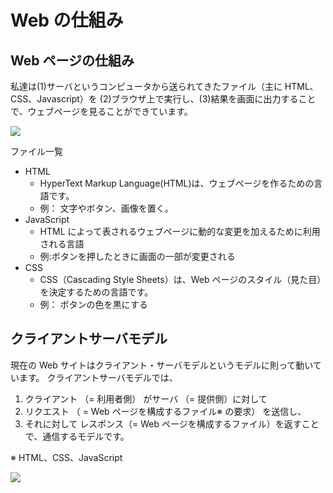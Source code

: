 # Web の仕組み

## Web ページの仕組み

私達は(1)サーバというコンピュータから送られてきたファイル（主に HTML、CSS、Javascript）を
(2)ブラウザ上で実行し、(3)結果を画面に出力することで、ウェブページを見ることができています。

![](https://akakou-docs.github.io/inuwebsec101/assets/images/browser.png)

ファイル一覧

- HTML
  - HyperText Markup Language(HTML)は、ウェブページを作るための言語です。
  - 例： 文字やボタン、画像を置く。
- JavaScript
  - HTML によって表されるウェブページに動的な変更を加えるために利用される言語
  - 例:ボタンを押したときに画面の一部が変更される
- CSS
  - CSS（Cascading Style Sheets）は、Web ページのスタイル（見た目）を決定するための言語です。
  - 例： ボタンの色を黒にする

## クライアントサーバモデル

現在の Web サイトはクライアント・サーバモデルというモデルに則って動いています。
クライアントサーバモデルでは、

1. クライアント （= 利用者側） がサーバ （= 提供側）に対して
2. リクエスト （ = Web ページを構成するファイル※ の要求） を送信し、
3. それに対して レスポンス（= Web ページを構成するファイル）を返すことで、通信するモデルです。

※ HTML、CSS、JavaScript

![](https://akakou-docs.github.io/inuwebsec101/assets/images/client-server-model.png)
